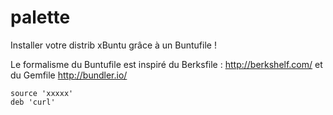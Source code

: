 palette
=======

Installer votre distrib xBuntu grâce à un Buntufile !

Le formalisme du Buntufile est inspiré du Berksfile :  http://berkshelf.com/ et
du Gemfile http://bundler.io/

    source 'xxxxx'
    deb 'curl'
